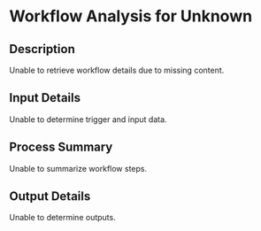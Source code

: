 # Workflow Analysis for Unknown

## Description
Unable to retrieve workflow details due to missing content.

## Input Details
Unable to determine trigger and input data.

## Process Summary
Unable to summarize workflow steps.

## Output Details
Unable to determine outputs.

